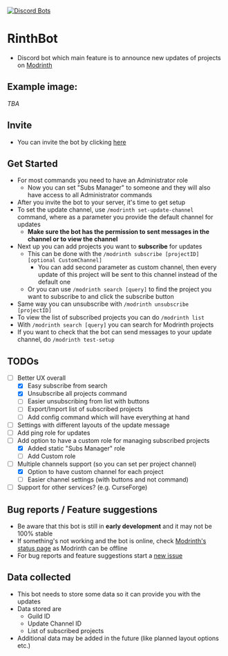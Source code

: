 [![Discord Bots](https://top.gg/api/widget/status/986993814671614094.svg)](https://top.gg/bot/986993814671614094)

# RinthBot

- Discord bot which main feature is to announce new updates of projects on [Modrinth](https://modrinth.com/)

## Example image:
*TBA*

## Invite
- You can invite the bot by clicking [here](https://discord.com/api/oauth2/authorize?client_id=986993814671614094&permissions=537316416&scope=bot%20applications.commands)

## Get Started
- For most commands you need to have an Administrator role
    - Now you can set "Subs Manager" to someone and they will also have access to all Administrator commands
- After you invite the bot to your server, it's time to get setup
- To set the update channel, use `/modrinth set-update-channel` command, where as a parameter you provide the default channel for updates
    - **Make sure the bot has the permission to sent messages in the channel or to view the channel**
- Next up you can add projects you want to **subscribe** for updates
    - This can be done with the `/modrinth subscribe [projectID] [optional CustomChannel]`
      - You can add second parameter as custom channel, then every update of this project will be sent to this channel instead of the default one
    - Or you can use `/modrinth search [query]` to find the project you want to subscribe to and click the subscribe button
- Same way you can unsubscribe with `/modrinth unsubscribe [projectID]`
- To view the list of subscribed projects you can do `/modrinth list`
- With `/modrinth search [query]` you can search for Modrinth projects
- If you want to check that the bot can send messages to your update channel, do `/modrinth test-setup`

## TODOs
- [ ] Better UX overall
    - [x] Easy subscribe from search 
    - [x] Unsubscribe all projects command
    - [ ] Easier unsubscribing from list with buttons
    - [ ] Export/Import list of subscribed projects
    - [ ] Add config command which will have everything at hand
- [ ] Settings with different layouts of the update message
- [ ] Add ping role for updates
- [ ] Add option to have a custom role for managing subscribed projects
    - [x] Added static "Subs Manager" role
    - [ ] Add Custom role
- [ ] Multiple channels support (so you can set per project channel)
  - [x] Option to have custom channel for each project
  - [ ] Easier channel settings (with buttons and not command)
- [ ] Support for other services? (e.g. CurseForge)

## Bug reports / Feature suggestions
- Be aware that this bot is still in **early development** and it may not be 100% stable
- If something's not working and the bot is online, check [Modrinth's status page](https://status.modrinth.com/) as Modrinth can be offline
- For bug reports and feature suggestions start a [new issue](https://github.com/Zechiax/RinthBot/issues/new)

## Data collected
- This bot needs to store some data so it can provide you with the updates
- Data stored are
    - Guild ID
    - Update Channel ID
    - List of subscribed projects
- Additional data may be added in the future (like planned layout options etc.)
